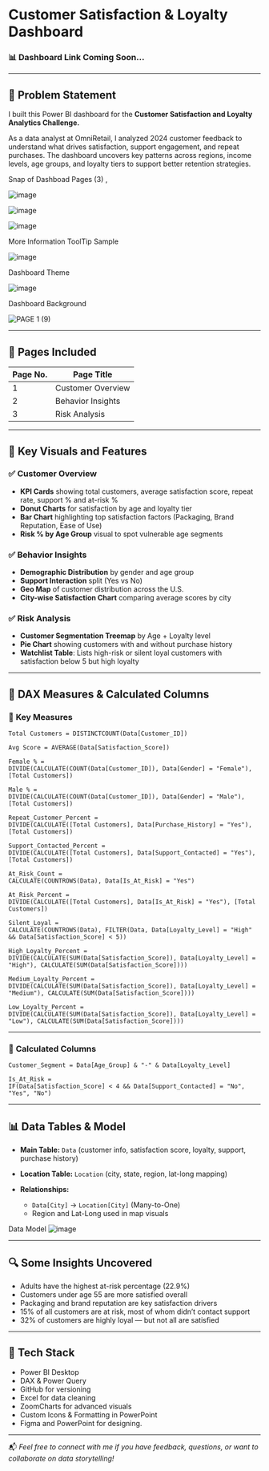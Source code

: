 
# Customer Satisfaction & Loyalty Dashboard

### 📊 Dashboard Link Coming Soon...

---

## 📌 Problem Statement

I built this Power BI dashboard for the **Customer Satisfaction and Loyalty Analytics Challenge.**

As a data analyst at OmniRetail, I analyzed 2024 customer feedback to understand what drives satisfaction, support engagement, and repeat purchases.
The dashboard uncovers key patterns across regions, income levels, age groups, and loyalty tiers to support better retention strategies.

Snap of Dashboad Pages (3) ,

![image](https://github.com/user-attachments/assets/48ce50eb-6ef0-47ec-aab7-d9e9912ee40d)

![image](https://github.com/user-attachments/assets/dd78a8eb-62ca-4312-a9a6-936d751f2f61)

![image](https://github.com/user-attachments/assets/02accf50-c462-4c20-a050-7ad5fcc4701d)


More Information ToolTip Sample

![image](https://github.com/user-attachments/assets/8c6fbe84-f54a-46fc-acfe-d08ea9be8a30)

Dashboard Theme 

![image](https://github.com/user-attachments/assets/7898e991-0cd1-4747-b5a5-4eb0ab6a23c6)

Dashboard Background

![PAGE 1 (9)](https://github.com/user-attachments/assets/b089231a-3abe-42b5-8ccf-feca323c64b2)

---

## 🧾 Pages Included

| Page No. | Page Title             |
|----------|------------------------|
| 1        | Customer Overview      |
| 2        | Behavior Insights      |
| 3        | Risk Analysis          |

---

## 🧩 Key Visuals and Features

### ✅ **Customer Overview**
- **KPI Cards** showing total customers, average satisfaction score, repeat rate, support % and at-risk %
- **Donut Charts** for satisfaction by age and loyalty tier
- **Bar Chart** highlighting top satisfaction factors (Packaging, Brand Reputation, Ease of Use)
- **Risk % by Age Group** visual to spot vulnerable age segments

### ✅ **Behavior Insights**
- **Demographic Distribution** by gender and age group
- **Support Interaction** split (Yes vs No)
- **Geo Map** of customer distribution across the U.S.
- **City-wise Satisfaction Chart** comparing average scores by city

### ✅ **Risk Analysis**
- **Customer Segmentation Treemap** by Age + Loyalty level
- **Pie Chart** showing customers with and without purchase history
- **Watchlist Table**: Lists high-risk or silent loyal customers with satisfaction below 5 but high loyalty

---

## 📐 DAX Measures & Calculated Columns

### 🔹 **Key Measures**

```dax
Total Customers = DISTINCTCOUNT(Data[Customer_ID])

Avg Score = AVERAGE(Data[Satisfaction_Score])

Female % =
DIVIDE(CALCULATE(COUNT(Data[Customer_ID]), Data[Gender] = "Female"), [Total Customers])

Male % =
DIVIDE(CALCULATE(COUNT(Data[Customer_ID]), Data[Gender] = "Male"), [Total Customers])

Repeat_Customer_Percent =
DIVIDE(CALCULATE([Total Customers], Data[Purchase_History] = "Yes"), [Total Customers])

Support_Contacted_Percent =
DIVIDE(CALCULATE([Total Customers], Data[Support_Contacted] = "Yes"), [Total Customers])

At_Risk_Count =
CALCULATE(COUNTROWS(Data), Data[Is_At_Risk] = "Yes")

At_Risk_Percent =
DIVIDE(CALCULATE([Total Customers], Data[Is_At_Risk] = "Yes"), [Total Customers])

Silent_Loyal =
CALCULATE(COUNTROWS(Data), FILTER(Data, Data[Loyalty_Level] = "High" && Data[Satisfaction_Score] < 5))

High_Loyalty_Percent =
DIVIDE(CALCULATE(SUM(Data[Satisfaction_Score]), Data[Loyalty_Level] = "High"), CALCULATE(SUM(Data[Satisfaction_Score])))

Medium_Loyalty_Percent =
DIVIDE(CALCULATE(SUM(Data[Satisfaction_Score]), Data[Loyalty_Level] = "Medium"), CALCULATE(SUM(Data[Satisfaction_Score])))

Low_Loyalty_Percent =
DIVIDE(CALCULATE(SUM(Data[Satisfaction_Score]), Data[Loyalty_Level] = "Low"), CALCULATE(SUM(Data[Satisfaction_Score])))
```

---

### 🔸 **Calculated Columns**

```dax
Customer_Segment = Data[Age_Group] & "-" & Data[Loyalty_Level]

Is_At_Risk =
IF(Data[Satisfaction_Score] < 4 && Data[Support_Contacted] = "No", "Yes", "No")
```

---

## 📊 Data Tables & Model

- **Main Table:** `Data` (customer info, satisfaction score, loyalty, support, purchase history)
- **Location Table:** `Location` (city, state, region, lat-long mapping)

- **Relationships:**
  - `Data[City]` → `Location[City]` (Many-to-One)
  - Region and Lat-Long used in map visuals

Data Model
![image](https://github.com/user-attachments/assets/017935e7-faa9-4d4e-8b1f-c9b070b1af4d)

---

## 🔍 Some Insights Uncovered

- Adults have the highest at-risk percentage (22.9%)  
- Customers under age 55 are more satisfied overall  
- Packaging and brand reputation are key satisfaction drivers  
- 15% of all customers are at risk, most of whom didn’t contact support  
- 32% of customers are highly loyal — but not all are satisfied  

---

## 🚀 Tech Stack

- Power BI Desktop  
- DAX & Power Query  
- GitHub for versioning  
- Excel for data cleaning  
- ZoomCharts for advanced visuals  
- Custom Icons & Formatting in PowerPoint  
- Figma and PowerPoint for designing. 

---

📬 _Feel free to connect with me if you have feedback, questions, or want to collaborate on data storytelling!_


